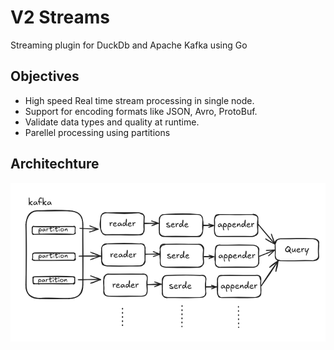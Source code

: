 # V2 Streams

Streaming plugin for DuckDb and Apache Kafka using Go

## Objectives
- High speed Real time stream processing in single node.
- Support for encoding formats like JSON, Avro, ProtoBuf.
- Validate data types and quality at runtime.
- Parellel processing using partitions


## Architechture
![alt text](https://github.com/Vignesh2308m/v2_streams/blob/main/imgs/arch.png?raw=True)
